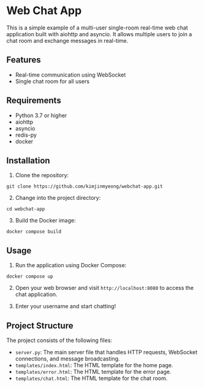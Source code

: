 # Web Chat App

This is a simple example of a multi-user single-room real-time web chat application built with aiohttp and asyncio. It allows multiple users to join a chat room and exchange messages in real-time.

## Features

- Real-time communication using WebSocket
- Single chat room for all users

## Requirements

- Python 3.7 or higher
- aiohttp
- asyncio
- redis-py
- docker

## Installation

1. Clone the repository:

```shell
git clone https://github.com/kimjinmyeong/webchat-app.git
```

2. Change into the project directory:

```shell
cd webchat-app
```

3. Build the Docker image:

```shell
docker compose build
```

## Usage

1. Run the application using Docker Compose:

```shell
docker compose up
```

2. Open your web browser and visit `http://localhost:8080` to access the chat application.

3. Enter your username and start chatting!

## Project Structure

The project consists of the following files:

- `server.py`: The main server file that handles HTTP requests, WebSocket connections, and message broadcasting.
- `templates/index.html`: The HTML template for the home page.
- `templates/error.html`: The HTML template for the error page.
- `templates/chat.html`: The HTML template for the chat room.

